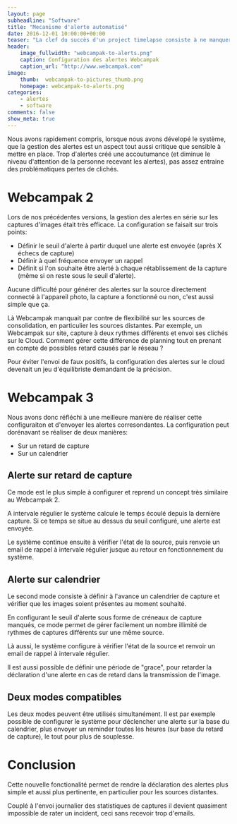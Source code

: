 ```yaml
---
layout: page
subheadline: "Software"
title: "Mecanisme d'alerte automatisé"
date: 2016-12-01 10:00:00+00:00
teaser: "La clef du succès d'un project timelapse consiste à ne manquer ou ne perdre aucune image pendant toute la durée de l'installation. Les mécanismes d'alerte jouent un rôle clef car ils vous permette d'être informés du moindre soucis de capture. Dans ce billet nous allons détailler comment le Webcampak gère cet aspect et les améliorations que nous avons apporté au système."
header:
    image_fullwidth: "webcampak-to-alerts.png"
    caption: Configuration des alertes Webcampak
    caption_url: "http://www.webcampak.com"
image:
    thumb:  webcampak-to-pictures_thumb.png
    homepage: webcampak-to-alerts.png
categories:
    - alertes
    - software
comments: false
show_meta: true
---
```


Nous avons rapidement compris, lorsque nous avons dévelopé le système, que la gestion des alertes est un aspect tout aussi critique que sensible à mettre en place. Trop d'alertes créé une accoutumance (et diminue le niveau d'attention de la personne recevant les alertes), pas assez entraine des problématiques pertes de clichés. 

# Webcampak 2

Lors de nos précédentes versions, la gestion des alertes en série sur les captures d'images était très efficace. La configuration se faisait sur trois points:

* Définir le seuil d'alerte à partir duquel une alerte est envoyée (après X échecs de capture)
* Définir à quel fréquence envoyer un rappel
* Définit si l'on souhaite être alerté à chaque rétablissement de la capture (même si on reste sous le seuil d'alerte).

Aucune difficulté pour générer des alertes sur la source directement connecté à l'appareil photo, la capture a fonctionné ou non, c'est aussi simple que ça.

Là Webcampak manquait par contre de flexibilité sur les sources de consolidation, en particulier les sources distantes. Par exemple, un Webcampak sur site, capture à deux rythmes différents et envoi ses clichés sur le Cloud. Comment gérer cette différence de planning tout en prenant en compte de possibles retard causés par le réseau ?

Pour éviter l'envoi de faux positifs, la configuration des alertes sur le cloud devenait un jeu d'équilibriste demandant de la précision. 

# Webcampak 3

Nous avons donc réfléchi à une meilleure manière de réaliser cette configuraiton et d'envoyer les alertes corresondantes. La configuration peut dorénavant se réaliser de deux manières: 

* Sur un retard de capture
* Sur un calendrier

## Alerte sur retard de capture

Ce mode est le plus simple à configurer et reprend un concept très similaire au Webcampak 2. 

A intervale régulier le système calcule le temps écoulé depuis la dernière capture. Si ce temps se situe au dessus du seuil configuré, une alerte est envoyée.

Le système continue ensuite à vérifier l'état de la source, puis renvoie un email de rappel à intervale régulier jusque au retour en fonctionnement du système.

## Alerte sur calendrier

Le second mode consiste à définir à l'avance un calendrier de capture et vérifier que les images soient présentes au moment souhaité. 

En configurant le seuil d'alerte sous forme de créneaux de capture manqués, ce mode permet de gérer facilement un nombre illimité de rythmes de captures différents sur une même source.

Là aussi, le système configure à vérifier l'état de la source et renvoir un email de rappel à intervale régulier.

Il est aussi possible de définir une période de "grace", pour retarder la déclaration d'une alerte en cas de retard dans la transmission de l'image. 

## Deux modes compatibles

Les deux modes peuvent être utilisés simultanément. Il est par exemple possible de configurer le système pour déclencher une alerte sur la base du calendrier, plus envoyer un reminder toutes les heures (sur base du retard de capture), le tout pour plus de souplesse.

# Conclusion

Cette nouvelle fonctionalité permet de rendre la déclaration des alertes plus simple et aussi plus pertinente, en particulier pour les sources distantes.

Couplé à l'envoi journalier des statistiques de captures il devient quasiment impossible de rater un incident, ceci sans recevoir trop d'emails. 

